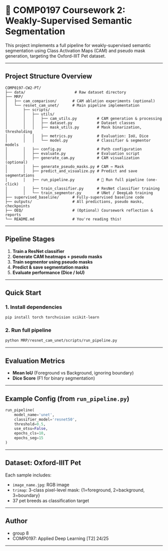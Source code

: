 # 🐾 COMP0197 Coursework 2: Weakly-Supervised Semantic Segmentation

This project implements a full pipeline for weakly-supervised semantic segmentation using Class Activation Maps (CAM) and pseudo mask generation, targeting the Oxford-IIIT Pet dataset.

---

## Project Structure Overview

```
COMP0197-CW2-PT/
├── data/                      # Raw dataset directory
├── MRP/
│   ├── cam_comparison/       # CAM ablation experiments (optional)
│   └── resnet_cam_unet/      # Main pipeline implementation
│       ├── scripts/
│       │   ├── utils/
│       │   │   ├── cam_utils.py         # CAM generation & processing
│       │   │   ├── dataset.py           # Dataset classes
│       │   │   ├── mask_utils.py        # Mask binarization, thresholding
│       │   │   ├── metrics.py           # Evaluation: IoU, Dice
│       │   │   └── model.py             # Classifier & segmentor models
│       │   ├── config.py                # Path configuration
│       │   ├── evaluate.py              # Evaluation script
│       │   ├── generate_cam.py          # CAM visualization (optional)
│       │   ├── generate_pseudo_masks.py # CAM → Mask
│       │   ├── predict_and_visualize.py # Predict and save segmentations
│       │   ├── run_pipeline.py          # 🔁 Run full pipeline (one-click)
│       │   ├── train_classifier.py      # ResNet classifier training
│       │   └── train_segmentor.py       # UNet / DeepLab training
├── supervised_baseline/      # Fully-supervised baseline code
├── outputs/                  # All predictions, pseudo masks, checkpoints
├── OEQ/                      # (Optional) Coursework reflection & reports
└── README.md                 # You're reading this!
```

---

## Pipeline Stages

1. **Train a ResNet classifier**  
2. **Generate CAM heatmaps + pseudo masks**
3. **Train segmentor using pseudo masks**
4. **Predict & save segmentation masks**
5. **Evaluate performance (Dice / IoU)**

---

## Quick Start

### 1. Install dependencies
```bash
pip install torch torchvision scikit-learn
```

### 2. Run full pipeline
```bash
python MRP/resnet_cam_unet/scripts/run_pipeline.py
```

---

## Evaluation Metrics

- **Mean IoU** (Foreground vs Background, ignoring boundary)
- **Dice Score** (F1 for binary segmentation)

---

## Example Config (from `run_pipeline.py`)
```python
run_pipeline(
    model_name='unet',
    classifier_model='resnet50',
    threshold=0.5,
    use_otsu=False,
    epochs_cls=10,
    epochs_seg=15
)
```

---

## Dataset: Oxford-IIIT Pet

Each sample includes:
- `image_name.jpg`: RGB image
- `trimap`: 3-class pixel-level mask: {1=foreground, 2=background, 3=boundary}
- 37 pet breeds as classification target

---

## Author

- group 8 
- COMP0197: Applied Deep Learning [T2] 24/25

---